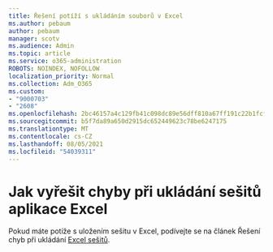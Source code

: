 ```yaml
---
title: Řešení potíží s ukládáním souborů v Excel
ms.author: pebaum
author: pebaum
manager: scotv
ms.audience: Admin
ms.topic: article
ms.service: o365-administration
ROBOTS: NOINDEX, NOFOLLOW
localization_priority: Normal
ms.collection: Adm_O365
ms.custom:
- "9000703"
- "2608"
ms.openlocfilehash: 2bc46157a4c129fb41c098dc89e56dff810a67ff191c22b1fcfad045077d4519
ms.sourcegitcommit: b5f7da89a650d2915dc652449623c78be6247175
ms.translationtype: MT
ms.contentlocale: cs-CZ
ms.lasthandoff: 08/05/2021
ms.locfileid: "54039311"
---
```

# <a name="how-to-troubleshoot-errors-when-you-save-excel-workbooks"></a>Jak vyřešit chyby při ukládání sešitů aplikace Excel

Pokud máte potíže s uložením sešitu v Excel, podívejte se na článek Řešení chyb při ukládání [Excel sešitů](https://docs.microsoft.com/office/troubleshoot/excel/issue-when-save-excel-workbooks).
